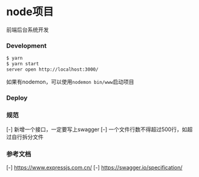 # node项目
前端后台系统开发

### Development

```bash
$ yarn
$ yarn start
server open http://localhost:3000/
```
如果有nodemon，可以使用```nodemon bin/www```启动项目


### Deploy


### 规范
[-] 新增一个接口，一定要写上swagger
[-] 一个文件行数不得超过500行，如超过自行拆分文件

### 参考文档
[-] https://www.expressjs.com.cn/
[-] https://swagger.io/specification/